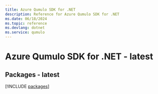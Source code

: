 ```yaml
---
title: Azure Qumulo SDK for .NET
description: Reference for Azure Qumulo SDK for .NET
ms.date: 06/18/2024
ms.topic: reference
ms.devlang: dotnet
ms.service: qumulo
---
```

# Azure Qumulo SDK for .NET - latest
## Packages - latest
[!INCLUDE [packages](qumulo-index.md)]